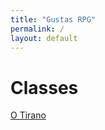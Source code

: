 ```yaml
---
title: "Gustas RPG"
permalink: /
layout: default
---
```

# Classes
[O Tirano](https://gevuz.github.io/O-Tirano/)
